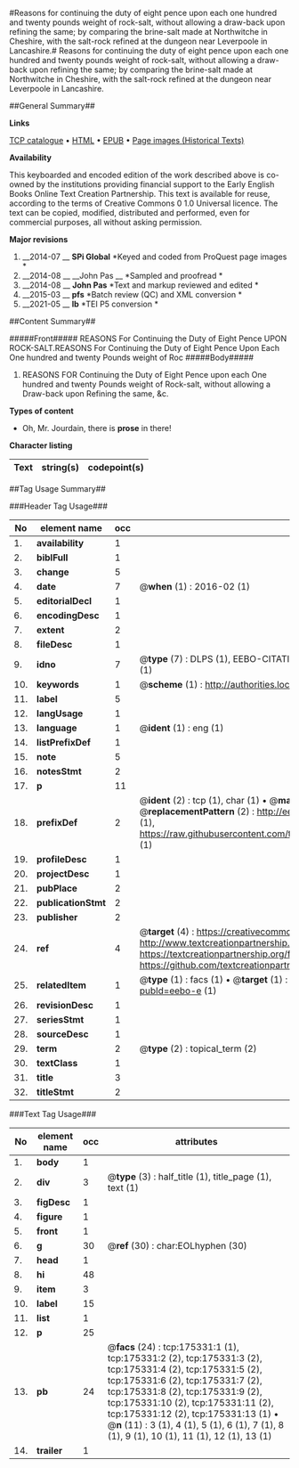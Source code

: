 #Reasons for continuing the duty of eight pence upon each one hundred and twenty pounds weight of rock-salt, without allowing a draw-back upon refining the same; by comparing the brine-salt made at Northwitche in Cheshire, with the salt-rock refined at the dungeon near Leverpoole in Lancashire.#
Reasons for continuing the duty of eight pence upon each one hundred and twenty pounds weight of rock-salt, without allowing a draw-back upon refining the same; by comparing the brine-salt made at Northwitche in Cheshire, with the salt-rock refined at the dungeon near Leverpoole in Lancashire.

##General Summary##

**Links**

[TCP catalogue](http://www.ota.ox.ac.uk/tcp/)  • 
[HTML](http://tei.it.ox.ac.uk/tcp/Texts-HTML/free/B05/B05098.html)  • 
[EPUB](http://tei.it.ox.ac.uk/tcp/Texts-EPUB/free/B05/B05098.epub) • 
[Page images (Historical Texts)](https://historicaltexts.jisc.ac.uk/eebo-51617789e)

**Availability**

This keyboarded and encoded edition of the work described above is co-owned by the
    institutions providing financial support to the Early English Books Online Text Creation
    Partnership. This text is available for reuse, according to the terms of  Creative Commons 0 1.0 Universal
    licence. The text can be copied, modified, distributed and performed, even for commercial
    purposes, all without asking permission.

**Major revisions**

1. __2014-07 __ __SPi Global__ *Keyed and coded from ProQuest page images *
1. __2014-08 __ __John Pas __ *Sampled and proofread *
1. __2014-08 __ __John Pas__ *Text and markup reviewed and edited *
1. __2015-03 __ __pfs__ *Batch review (QC) and XML conversion *
1. __2021-05 __ __lb__ *TEI P5 conversion *

##Content Summary##

#####Front#####
REASONS For Continuing the Duty of Eight Pence UPON ROCK-SALT.REASONS For Continuing the Duty of Eight Pence Upon Each One hundred and twenty Pounds weight of Roc
#####Body#####

1. REASONS FOR Continuing the Duty of Eight Pence upon each One hundred and twenty Pounds weight of Rock-salt, without allowing a Draw-back upon Refining the same, &c.

**Types of content**

  * Oh, Mr. Jourdain, there is **prose** in there!

**Character listing**


|Text|string(s)|codepoint(s)|
|---|---|---|

##Tag Usage Summary##

###Header Tag Usage###

|No|element name|occ|attributes|
|---|---|---|---|
|1.|__availability__|1||
|2.|__biblFull__|1||
|3.|__change__|5||
|4.|__date__|7| @__when__ (1) : 2016-02 (1)|
|5.|__editorialDecl__|1||
|6.|__encodingDesc__|1||
|7.|__extent__|2||
|8.|__fileDesc__|1||
|9.|__idno__|7| @__type__ (7) : DLPS (1), EEBO-CITATION (1), VID (1), EEBO-PROQUEST (1), STC (2), OCLC (1)|
|10.|__keywords__|1| @__scheme__ (1) : http://authorities.loc.gov/ (1)|
|11.|__label__|5||
|12.|__langUsage__|1||
|13.|__language__|1| @__ident__ (1) : eng (1)|
|14.|__listPrefixDef__|1||
|15.|__note__|5||
|16.|__notesStmt__|2||
|17.|__p__|11||
|18.|__prefixDef__|2| @__ident__ (2) : tcp (1), char (1)  •  @__matchPattern__ (2) : ([0-9\-]+):([0-9IVX]+) (1), (.+) (1)  •  @__replacementPattern__ (2) : http://eebo.chadwyck.com/downloadtiff?vid=$1&page=$2 (1), https://raw.githubusercontent.com/textcreationpartnership/Texts/master/tcpchars.xml#$1 (1)|
|19.|__profileDesc__|1||
|20.|__projectDesc__|1||
|21.|__pubPlace__|2||
|22.|__publicationStmt__|2||
|23.|__publisher__|2||
|24.|__ref__|4| @__target__ (4) : https://creativecommons.org/publicdomain/zero/1.0/ (1), http://www.textcreationpartnership.org/docs/. (1), https://textcreationpartnership.org/faq/#faq05 (1), https://github.com/textcreationpartnership (1)|
|25.|__relatedItem__|1| @__type__ (1) : facs (1)  •  @__target__ (1) : https://data.historicaltexts.jisc.ac.uk/view?pubId=eebo-e (1)|
|26.|__revisionDesc__|1||
|27.|__seriesStmt__|1||
|28.|__sourceDesc__|1||
|29.|__term__|2| @__type__ (2) : topical_term (2)|
|30.|__textClass__|1||
|31.|__title__|3||
|32.|__titleStmt__|2||


###Text Tag Usage###

|No|element name|occ|attributes|
|---|---|---|---|
|1.|__body__|1||
|2.|__div__|3| @__type__ (3) : half_title (1), title_page (1), text (1)|
|3.|__figDesc__|1||
|4.|__figure__|1||
|5.|__front__|1||
|6.|__g__|30| @__ref__ (30) : char:EOLhyphen (30)|
|7.|__head__|1||
|8.|__hi__|48||
|9.|__item__|3||
|10.|__label__|15||
|11.|__list__|1||
|12.|__p__|25||
|13.|__pb__|24| @__facs__ (24) : tcp:175331:1 (1), tcp:175331:2 (2), tcp:175331:3 (2), tcp:175331:4 (2), tcp:175331:5 (2), tcp:175331:6 (2), tcp:175331:7 (2), tcp:175331:8 (2), tcp:175331:9 (2), tcp:175331:10 (2), tcp:175331:11 (2), tcp:175331:12 (2), tcp:175331:13 (1)  •  @__n__ (11) : 3 (1), 4 (1), 5 (1), 6 (1), 7 (1), 8 (1), 9 (1), 10 (1), 11 (1), 12 (1), 13 (1)|
|14.|__trailer__|1||
